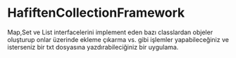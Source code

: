 # HafiftenCollectionFramework
Map,Set ve List interfacelerini implement eden bazı classlardan objeler oluşturup onlar üzerinde ekleme çıkarma vs. gibi işlemler yapabileceğiniz ve isterseniz bir txt dosyasına yazdırabileciğiniz bir uygulama.
